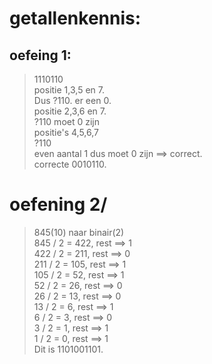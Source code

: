 # getallenkennis:
## oefeing 1:
> 1110110<br>
>  positie 1,3,5 en 7.<br>
> Dus ?110.
> er een 0.<br>
> positie 2,3,6 en 7.<br>
> ?110
> moet 0 zijn<br>
> positie's 4,5,6,7<br>
> ?110<br>
> even aantal 1 dus moet 0 zijn ==> correct.<br>
> correcte 0010110.<br>
# oefening 2/
>  845(10) naar binair(2)<br>
>  845 / 2 = 422, rest ==> 1<br>
>  422 / 2 = 211, rest ==> 0<br>
>  211 / 2 = 105, rest ==> 1<br>
>  105 / 2 = 52, rest ==> 1<br>
>  52 / 2 = 26, rest ==> 0<br>
>  26 / 2 = 13, rest ==> 0<br>
>  13 / 2 = 6, rest ==> 1<br>
>  6 / 2 = 3, rest ==> 0<br>
>  3 / 2 = 1, rest ==> 1<br>
>  1 / 2 = 0, rest ==> 1<br>
>  Dit is 1101001101.<br>
